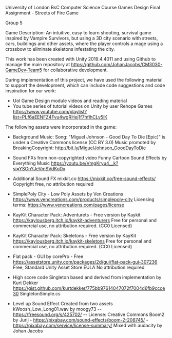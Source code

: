 University of London
BsC Computer Science Course
Games Design
Final Assignment - Streets of Fire Game

Group 5 

Game Description: An intuitive, easy to learn shooting, survival game inspired by Vampire Survivors, but using
a 3D city scenario with streets, cars, buildings and other assets, where the player controls a mage using a 
crossbow to eliminate skeletons infestating the city. 

This work has been created with Unity 2019.4.4011 and using Github to manage the main repository at 
https://github.com/JohanJacobs/CM3030-GameDev-Team5 for collaborative development. 

During implementation of this project, we have used the following material to support the development, 
which can include code suggestions and code inspiration for our work: 

-   Uol Game Design module videos and reading material
-   You tube series of tutorial videos on Unity by user Rehope Games 
    https://www.youtube.com/playlist?list=PLf6aEENFZ4Fvu4wgRHej1f7hflhCLv5iK 

The following assets were incorporated in the game: 

- Background Music:
  Song: "Miguel Johnson - Good Day To Die [Epic]" is under a Creative Commons license (CC BY 3.0)
  Music promoted by BreakingCopyright: http://bit.ly/MiguelJohnson_GoodDayToDie

- Sound FXs from non-copyrighted video Funny Cartoon Sound Effects by Everything Music
  https://youtu.be/VmgKryu4__k?si=YSGnYJeVmSVdKoDx

- Additional Sound FX mixkit.co
  https://mixkit.co/free-sound-effects/ 
  Copyright free, no attribution required

- SimplePoly City - Low Poly Assets by Ven Creations
  https://www.vencreations.com/products/simplepoly-city
  Licensing terms: https://www.vencreations.com/pages/license

- KayKit Character Pack: Adventurets - Free version by Kaykit
  https://kaylousberg.itch.io/kaykit-adventurers
  Free for personal and commercial use, no attribution required. (CC0 Licensed)

- KayKit Character Pack: Skeletons - Free version by KayKit
  https://kaylousberg.itch.io/kaykit-skeletons
  Free for personal and commercial use, no attribution required. (CC0 Licensed)

- Flat pack - GUI by corePro - Free
  https://assetstore.unity.com/packages/2d/gui/flat-pack-gui-307236
  Free, Standard Unity Asset Store EULA
  No attribution required

- High score code Singleton based and derived from implementation by Kurt Dekker
  https://gist.github.com/kurtdekker/775bb97614047072f7004d6fb9ccce30
  SingletonSimple.cs

- Level up Sound Effect Created from two assets 
  kWoosh_Low_Long01.wav by moogy73 -- https://freesound.org/s/425702/ -- License: Creative Commons
  Boom2 by Jurij - https://pixabay.com/sound-effects/boom-2-208745/ - https://pixabay.com/service/license-summary/
  Mixed with audacity by Johan Jacobs
  
